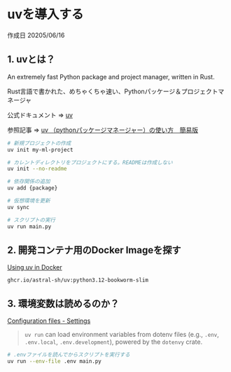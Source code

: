 # uvを導入する

作成日 20205/06/16

## 1. uvとは？

An extremely fast Python package and project manager, written in Rust.

Rust言語で書かれた、めちゃくちゃ速い、Pythonパッケージ＆プロジェクトマネージャ

公式ドキュメント => [uv](https://docs.astral.sh/uv/)

参照記事 => [uv （pythonパッケージマネージャー）の使い方　簡易版](https://qiita.com/futakuchi0117/items/9ec8bd84797fed180647)

```bash
# 新規プロジェクトの作成
uv init my-ml-project

# カレントディレクトリをプロジェクトにする。READMEは作成しない
uv init --no-readme

# 依存関係の追加
uv add {package}

# 仮想環境を更新
uv sync

# スクリプトの実行
uv run main.py
```

## 2. 開発コンテナ用のDocker Imageを探す

[Using uv in Docker](https://docs.astral.sh/uv/guides/integration/docker/)

`ghcr.io/astral-sh/uv:python3.12-bookworm-slim`

## 3. 環境変数は読めるのか？

[Configuration files - Settings](https://docs.astral.sh/uv/concepts/configuration-files/#settings)

> `uv run` can load environment variables from dotenv files (e.g., `.env`, `.env.local`, `.env.development`), powered by the `dotenvy` crate.

```bash
# .envファイルを読んでからスクリプトを実行する
uv run --env-file .env main.py
```
